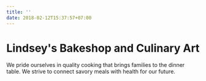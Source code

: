 ```yaml
---
title: ''
date: 2018-02-12T15:37:57+07:00
---
```


# Lindsey's Bakeshop and Culinary Art

We pride ourselves in quality cooking that brings families to the dinner table.  We strive to connect savory meals with health for our future.

